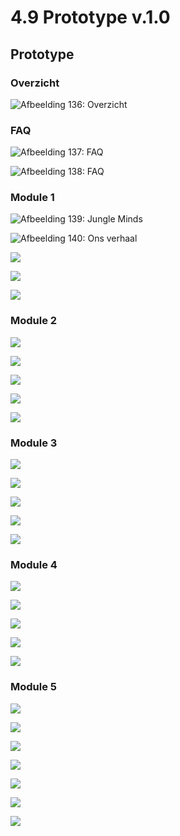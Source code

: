 # 4.9 Prototype v.1.0

## Prototype

### Overzicht

![Afbeelding 136: Overzicht](../.gitbook/assets/overview%20%281%29.jpg)

### FAQ

![Afbeelding 137: FAQ](../.gitbook/assets/faq%20%281%29.jpg)

![Afbeelding 138: FAQ ](../.gitbook/assets/faq-open.jpg)

### Module 1



![Afbeelding 139: Jungle Minds](../.gitbook/assets/module-1.jpg)

![Afbeelding 140: Ons verhaal](../.gitbook/assets/module-1.1.jpg)

![](../.gitbook/assets/module-1.2.jpg)

![](../.gitbook/assets/module-1.3.jpg)

![](../.gitbook/assets/module-1.4.jpg)

### Module 2



![](../.gitbook/assets/module-2.jpg)

![](../.gitbook/assets/module-2.1.jpg)

![](../.gitbook/assets/module-2.2.jpg)

![](../.gitbook/assets/module-2.3.jpg)

![](../.gitbook/assets/module-2.4.jpg)

### Module 3

![](../.gitbook/assets/module-3.jpg)

![](../.gitbook/assets/module-3.1.jpg)

![](../.gitbook/assets/module-3.2.jpg)

![](../.gitbook/assets/module-3.3.jpg)

![](../.gitbook/assets/module-3.4.jpg)

### Module 4

![](../.gitbook/assets/module-4.jpg)

![](../.gitbook/assets/module-4.1.jpg)

![](../.gitbook/assets/module-4.2.jpg)

![](../.gitbook/assets/module-4.3.jpg)

![](../.gitbook/assets/module-4.4.jpg)

### Module 5

![](../.gitbook/assets/module-5.jpg)

![](../.gitbook/assets/module-5.1.jpg)

![](../.gitbook/assets/module-5.2%20%281%29.jpg)

![](../.gitbook/assets/module-5.3.jpg)

![](../.gitbook/assets/module-5.4.jpg)

![](../.gitbook/assets/module-5.5.jpg)

![](../.gitbook/assets/end.jpg)

